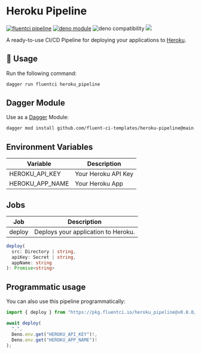 # Heroku Pipeline

[![fluentci pipeline](https://img.shields.io/badge/dynamic/json?label=pkg.fluentci.io&labelColor=%23000&color=%23460cf1&url=https%3A%2F%2Fapi.fluentci.io%2Fv1%2Fpipeline%2Fheroku_pipeline&query=%24.version)](https://pkg.fluentci.io/heroku_pipeline)
[![deno module](https://shield.deno.dev/x/heroku_pipeline)](https://deno.land/x/heroku_pipeline)
![deno compatibility](https://shield.deno.dev/deno/^1.37)
[![](https://img.shields.io/codecov/c/gh/fluent-ci-templates/heroku-pipeline)](https://codecov.io/gh/fluent-ci-templates/heroku-pipeline)

A ready-to-use CI/CD Pipeline for deploying your applications to [Heroku](https://www.heroku.com).

## 🚀 Usage

Run the following command:

```bash
dagger run fluentci heroku_pipeline
```

## Dagger Module

Use as a [Dagger](https://dagger.io) Module:

```bash
dagger mod install github.com/fluent-ci-templates/heroku-pipeline@main
```

## Environment Variables

| Variable        | Description         |
|-----------------|---------------------|
| HEROKU_API_KEY  | Your Heroku API Key |
| HEROKU_APP_NAME | Your Heroku App     |

## Jobs

| Job     | Description                       |
|---------|-----------------------------------|
| deploy  | Deploys your application to Heroku. |

```typescript
deploy(
  src: Directory | string,
  apiKey: Secret | string,
  appName: string
): Promise<string>
```

## Programmatic usage

You can also use this pipeline programmatically:

```typescript
import { deploy } from "https://pkg.fluentci.io/heroku_pipeline@v0.8.0/mod.ts";

await deploy(
  ".", 
  Deno.env.get("HEROKU_API_KEY")!, 
  Deno.env.get("HEROKU_APP_NAME")!
);
```
